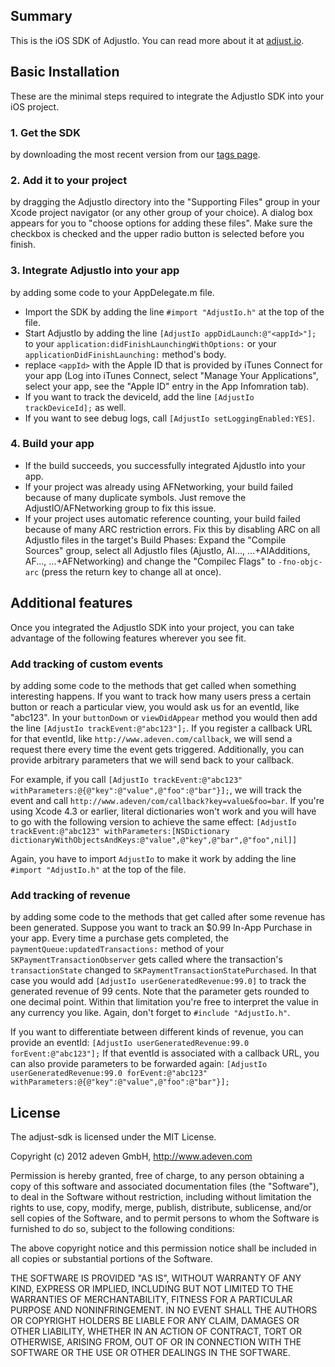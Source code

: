 ## Summary

This is the iOS SDK of AdjustIo. You can read more about it at [adjust.io](http://www.adjust.io).

## Basic Installation

These are the minimal steps required to integrate the AdjustIo SDK into your iOS project.

### 1. Get the SDK
by downloading the most recent version from our [tags page](https://github.com/adeven/adjust_sdk/tags).

### 2. Add it to your project
by dragging the AdjustIo directory into the "Supporting Files" group in your Xcode project navigator (or any other group of your choice). A dialog box appears for you to "choose options for adding these files". Make sure the checkbox is checked and the upper radio button is selected before you finish.

### 3. Integrate AdjustIo into your app
by adding some code to your AppDelegate.m file. 
* Import the SDK by adding the line `#import "AdjustIo.h"` at the top of the file. 
* Start AdjustIo by adding the line `[AdjustIo appDidLaunch:@"<appId>"];` to your `application:didFinishLaunchingWithOptions:` or your `applicationDidFinishLaunching:` method's body. 
* replace `<appId>` with the Apple ID that is provided by iTunes Connect for your app (Log into iTunes Connect, select "Manage Your Applications", select your app, see the "Apple ID" entry in the App Infomration tab).
* If you want to track the deviceId, add the line `[AdjustIo trackDeviceId];` as well.
* If you want to see debug logs, call `[AdjustIo setLoggingEnabled:YES]`.

### 4. Build your app
* If the build succeeds, you successfully integrated AjdustIo into your app.
* If your project was already using AFNetworking, your build failed because of many duplicate symbols. Just remove the AdjustIO/AFNetworking group to fix this issue.
* If your project uses automatic reference counting, your build failed because of many ARC restriction errors. Fix this by disabling ARC on all AdjustIo files in the target's Build Phases: Expand the "Compile Sources" group, select all AdjustIo files (AjustIo, AI..., ...+AIAdditions, AF..., ...+AFNetworking) and change the "Compilec Flags" to `-fno-objc-arc` (press the return key to change all at once).

## Additional features

Once you integrated the AdjustIo SDK into your project, you can take advantage of the following features wherever you see fit.

### Add tracking of custom events
by adding some code to the methods that get called when something interesting happens. If you want to track how many users press a certain button or reach a particular view, you would ask us for an eventId, like "abc123". In your `buttonDown` or `viewDidAppear` method you would then add the line `[AdjustIo trackEvent:@"abc123"];`. If you register a callback URL for that eventId, like `http://www.adeven.com/callback`, we will send a request there every time the event gets triggered. Additionally, you can provide arbitrary parameters that we will send back to your callback.

For example, if you call `[AdjustIo trackEvent:@"abc123" withParameters:@{@"key":@"value",@"foo":@"bar"}];`, we will track the event and call `http://www.adeven/com/callback?key=value&foo=bar`. If you're using Xcode 4.3 or earlier, literal dictionaries won't work and you will have to go with the following version to achieve the same effect:
`[AdjustIo trackEvent:@"abc123" withParameters:[NSDictionary dictionaryWithObjectsAndKeys:@"value",@"key",@"bar",@"foo",nil]]`

Again, you have to import `AdjustIo` to make it work by adding the line `#import "AdjustIo.h"` at the top of the file.

### Add tracking of revenue
by adding some code to the methods that get called after some revenue has been generated. Suppose you want to track an $0.99 In-App Purchase in your app. Every time a purchase gets completed, the `paymentQueue:updatedTransactions:` method of your `SKPaymentTransactionObserver` gets called where the transaction's `transactionState` changed to `SKPaymentTransactionStatePurchased`. In that case you would add `[AdjustIo userGeneratedRevenue:99.0]` to track the generated revenue of 99 cents. Note that the parameter gets rounded to one decimal point. Within that limitation you're free to interpret the value in any currency you like. Again, don't forget to `#include "AdjustIo.h"`.

If you want to differentiate between different kinds of revenue, you can provide an eventId: `[AdjustIo userGeneratedRevenue:99.0 forEvent:@"abc123"];` If that eventId is associated with a callback URL, you can also provide parameters to be forwarded again:
`[AdjustIo userGeneratedRevenue:99.0 forEvent:@"abc123" withParameters:@{@"key":@"value",@"foo":@"bar"}];`

## License

The adjust-sdk is licensed under the MIT License.

Copyright (c) 2012 adeven GmbH, 
http://www.adeven.com

Permission is hereby granted, free of charge, to any person obtaining
a copy of this software and associated documentation files (the
"Software"), to deal in the Software without restriction, including
without limitation the rights to use, copy, modify, merge, publish,
distribute, sublicense, and/or sell copies of the Software, and to
permit persons to whom the Software is furnished to do so, subject to
the following conditions:

The above copyright notice and this permission notice shall be
included in all copies or substantial portions of the Software.

THE SOFTWARE IS PROVIDED "AS IS", WITHOUT WARRANTY OF ANY KIND,
EXPRESS OR IMPLIED, INCLUDING BUT NOT LIMITED TO THE WARRANTIES OF
MERCHANTABILITY, FITNESS FOR A PARTICULAR PURPOSE AND
NONINFRINGEMENT. IN NO EVENT SHALL THE AUTHORS OR COPYRIGHT HOLDERS BE
LIABLE FOR ANY CLAIM, DAMAGES OR OTHER LIABILITY, WHETHER IN AN ACTION
OF CONTRACT, TORT OR OTHERWISE, ARISING FROM, OUT OF OR IN CONNECTION
WITH THE SOFTWARE OR THE USE OR OTHER DEALINGS IN THE SOFTWARE.
